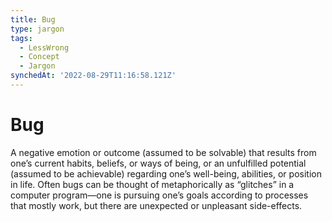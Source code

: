 ```yaml
---
title: Bug
type: jargon
tags:
  - LessWrong
  - Concept
  - Jargon
synchedAt: '2022-08-29T11:16:58.121Z'
---
```


# Bug

A negative emotion or outcome (assumed to be solvable) that results from one’s current habits, beliefs, or ways of being, or an unfulfilled potential (assumed to be achievable) regarding one’s well-being, abilities, or position in life. Often bugs can be thought of metaphorically as “glitches” in a computer program—one is pursuing one’s goals according to processes that mostly work, but there are unexpected or unpleasant side-effects.
 
